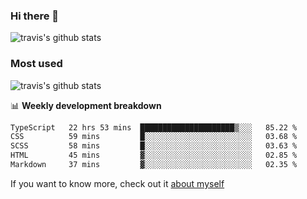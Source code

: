 ### Hi there 👋

<!--
**HondryTravis/HondryTravis** is a ✨ _special_ ✨ repository because its `README.md` (this file) appears on your GitHub profile.

Here are some ideas to get you started:

- 🔭 I’m currently working on ...
- 🌱 I’m currently learning ...
- 👯 I’m looking to collaborate on ...
- 🤔 I’m looking for help with ...
- 💬 Ask me about ...
- 📫 How to reach me: ...
- 😄 Pronouns: ...
- ⚡ Fun fact: ...
-->

![travis's github stats](https://github-readme-stats.vercel.app/api?username=HondryTravis&hide=stars)
### Most used
![travis's github stats](https://github-readme-stats.anuraghazra1.vercel.app/api/top-langs/?username=HondryTravis&layout=compact&hide_title=true)

📊 **Weekly development breakdown**

<!--START_SECTION:waka-->

```txt
TypeScript   22 hrs 53 mins  █████████████████████▒░░░   85.22 %
CSS          59 mins         █░░░░░░░░░░░░░░░░░░░░░░░░   03.68 %
SCSS         58 mins         █░░░░░░░░░░░░░░░░░░░░░░░░   03.63 %
HTML         45 mins         ▓░░░░░░░░░░░░░░░░░░░░░░░░   02.85 %
Markdown     37 mins         ▓░░░░░░░░░░░░░░░░░░░░░░░░   02.35 %
```

<!--END_SECTION:waka-->

If you want to know more, check out it [about myself](https://hondrytravis.github.io/)
